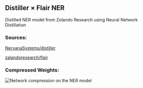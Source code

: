 ## Distiller × Flair NER

Distilled NER model from Zolando Research using Neural Network Distillation

### Sources:

[NervanaSystems/distiller](https://github.com/NervanaSystems/distiller)

[zalandoresearch/flair](https://github.com/zalandoresearch/flair)

### Compressed Weights:

![Network compression on the NER model][weights]

[weights]: https://github.com/aayux/distilled-flair-ner/tree/master/imgs/weights.png "Network compression on the NER model"

